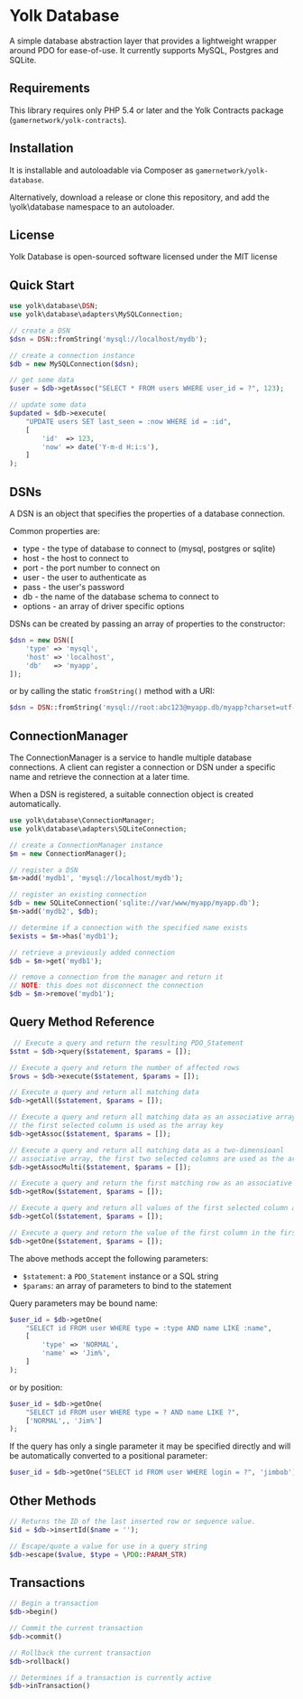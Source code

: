 
# Yolk Database

A simple database abstraction layer that provides a lightweight wrapper around PDO for ease-of-use.
It currently supports MySQL, Postgres and SQLite.

## Requirements

This library requires only PHP 5.4 or later and the Yolk Contracts package (```gamernetwork/yolk-contracts```).

## Installation

It is installable and autoloadable via Composer as ```gamernetwork/yolk-database```.

Alternatively, download a release or clone this repository, and add the \yolk\database namespace to an autoloader.

## License

Yolk Database is open-sourced software licensed under the MIT license

## Quick Start

```php
use yolk\database\DSN;
use yolk\database\adapters\MySQLConnection;

// create a DSN
$dsn = DSN::fromString('mysql://localhost/mydb');

// create a connection instance
$db = new MySQLConnection($dsn);

// get some data
$user = $db->getAssoc("SELECT * FROM users WHERE user_id = ?", 123);

// update some data
$updated = $db->execute(
    "UPDATE users SET last_seen = :now WHERE id = :id",
    [
        'id'  => 123,
        'now' => date('Y-m-d H:i:s'),
    ]
);
```

## DSNs
 
A DSN is an object that specifies the properties of a database connection.

Common properties are:
* type - the type of database to connect to (mysql, postgres or sqlite)
* host - the host to connect to
* port - the port number to connect on
* user - the user to authenticate as
* pass - the user's password
* db - the name of the database schema to connect to
* options - an array of driver specific options

DSNs can be created by passing an array of properties to the constructor:

```php
$dsn = new DSN([
	'type' => 'mysql',
	'host' => 'localhost',
	'db'   => 'myapp',
]);
```

or by calling the static `fromString()` method with a URI:

```php
$dsn = DSN::fromString('mysql://root:abc123@myapp.db/myapp?charset=utf-8');
```

## ConnectionManager

The ConnectionManager is a service to handle multiple database connections. A client can register a connection or DSN under a specific name and retrieve the connection at a later time.

When a DSN is registered, a suitable connection object is created automatically.

```php
use yolk\database\ConnectionManager;
use yolk\database\adapters\SQLiteConnection;

// create a ConnectionManager instance
$m = new ConnectionManager();

// register a DSN
$m->add('mydb1', 'mysql://localhost/mydb');

// register an existing connection
$db = new SQLiteConnection('sqlite://var/www/myapp/myapp.db');
$m->add('mydb2', $db);

// determine if a connection with the specified name exists
$exists = $m->has('mydb1');

// retrieve a previously added connection
$db = $m->get('mydb1');

// remove a connection from the manager and return it
// NOTE: this does not disconnect the connection
$db = $m->remove('mydb1');
```

## Query Method Reference

```php
 // Execute a query and return the resulting PDO_Statement
$stmt = $db->query($statement, $params = []);

// Execute a query and return the number of affected rows
$rows = $db->execute($statement, $params = []);

// Execute a query and return all matching data
$db->getAll($statement, $params = []);

// Execute a query and return all matching data as an associative array,
// the first selected column is used as the array key
$db->getAssoc($statement, $params = []);

// Execute a query and return all matching data as a two-dimensioanl
// associative array, the first two selected columns are used as the array keys
$db->getAssocMulti($statement, $params = []);

// Execute a query and return the first matching row as an associative array
$db->getRow($statement, $params = []);

// Execute a query and return all values of the first selected column as an array
$db->getCol($statement, $params = []);

// Execute a query and return the value of the first column in the first array
$db->getOne($statement, $params = []);

```

The above methods accept the following parameters:
* ```$statement```: a ```PDO_Statement``` instance or a SQL string
* ```$params```: an array of parameters to bind to the statement

Query parameters may be bound name:
```php
$user_id = $db->getOne(
    "SELECT id FROM user WHERE type = :type AND name LIKE :name", 
    [
        'type' => 'NORMAL',
        'name' => 'Jim%',
    ]
);
```
 or by position:
```php
$user_id = $db->getOne(
    "SELECT id FROM user WHERE type = ? AND name LIKE ?",
    ['NORMAL',, 'Jim%']
);
```
If the query has only a single parameter it may be specified directly and will
be automatically converted to a positional parameter:
```php
$user_id = $db->getOne("SELECT id FROM user WHERE login = ?", 'jimbob');
```

## Other Methods
```php
// Returns the ID of the last inserted row or sequence value.
$id = $db->insertId($name = '');

// Escape/quote a value for use in a query string
$db->escape($value, $type = \PDO::PARAM_STR)
```

## Transactions
```php
// Begin a transaction
$db->begin()

// Commit the current transaction
$db->commit()

// Rollback the current transaction
$db->rollback()

// Determines if a transaction is currently active
$db->inTransaction()
```
